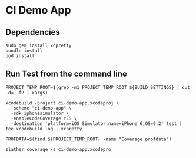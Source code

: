 CI Demo App
===========

Dependencies
------------

````
sudo gem install xcpretty
bundle install
pod install
````


Run Test from the command line
------------------------------

````
PROJECT_TEMP_ROOT=$(grep -m1 PROJECT_TEMP_ROOT ${BUILD_SETTINGS} | cut -d= -f2 | xargs)

xcodebuild -project ci-demo-app.xcodeproj \
  -scheme "ci-demo-app" \
  -sdk iphonesimulator \
  -enableCodeCoverage YES \
  -destination 'platform=iOS Simulator,name=iPhone 6,OS=9.2' test | tee xcodebuild.log | xcpretty

PROFDATA=$(find ${PROJECT_TEMP_ROOT} -name "Coverage.profdata")

slather coverage -s ci-demo-app.xcodepro
````

